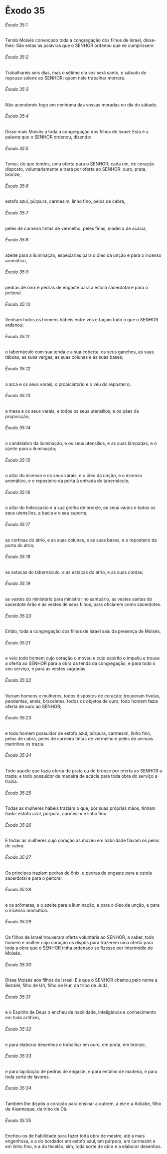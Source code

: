 # Êxodo 35

###### Êxodo 35:1

Tendo Moisés convocado toda a congregação dos filhos de Israel, disse-lhes: São estas as palavras que o SENHOR ordenou que se cumprissem:

###### Êxodo 35:2

Trabalhareis seis dias, mas o sétimo dia vos será santo, o sábado do repouso solene ao SENHOR; quem nele trabalhar morrerá.

###### Êxodo 35:3

Não acendereis fogo em nenhuma das vossas moradas no dia do sábado.

###### Êxodo 35:4

Disse mais Moisés a toda a congregação dos filhos de Israel: Esta é a palavra que o SENHOR ordenou, dizendo:

###### Êxodo 35:5

Tomai, do que tendes, uma oferta para o SENHOR; cada um, de coração disposto, voluntariamente a trará por oferta ao SENHOR: ouro, prata, bronze,

###### Êxodo 35:6

estofo azul, púrpura, carmesim, linho fino, pelos de cabra,

###### Êxodo 35:7

peles de carneiro tintas de vermelho, peles finas, madeira de acácia,

###### Êxodo 35:8

azeite para a iluminação, especiarias para o óleo da unção e para o incenso aromático,

###### Êxodo 35:9

pedras de ônix e pedras de engaste para a estola sacerdotal e para o peitoral.

###### Êxodo 35:10

Venham todos os homens hábeis entre vós e façam tudo o que o SENHOR ordenou:

###### Êxodo 35:11

o tabernáculo com sua tenda e a sua coberta, os seus ganchos, as suas tábuas, as suas vergas, as suas colunas e as suas bases;

###### Êxodo 35:12

a arca e os seus varais, o propiciatório e o véu do reposteiro;

###### Êxodo 35:13

a mesa e os seus varais, e todos os seus utensílios, e os pães da proposição;

###### Êxodo 35:14

o candelabro da iluminação, e os seus utensílios, e as suas lâmpadas, e o azeite para a iluminação;

###### Êxodo 35:15

o altar do incenso e os seus varais, e o óleo da unção, e o incenso aromático, e o reposteiro da porta à entrada do tabernáculo;

###### Êxodo 35:16

o altar do holocausto e a sua grelha de bronze, os seus varais e todos os seus utensílios, a bacia e o seu suporte;

###### Êxodo 35:17

as cortinas do átrio, e as suas colunas, e as suas bases, e o reposteiro da porta do átrio;

###### Êxodo 35:18

as estacas do tabernáculo, e as estacas do átrio, e as suas cordas;

###### Êxodo 35:19

as vestes do ministério para ministrar no santuário, as vestes santas do sacerdote Arão e as vestes de seus filhos, para oficiarem como sacerdotes.

###### Êxodo 35:20

Então, toda a congregação dos filhos de Israel saiu da presença de Moisés,

###### Êxodo 35:21

e veio todo homem cujo coração o moveu e cujo espírito o impeliu e trouxe a oferta ao SENHOR para a obra da tenda da congregação, e para todo o seu serviço, e para as vestes sagradas.

###### Êxodo 35:22

Vieram homens e mulheres, todos dispostos de coração; trouxeram fivelas, pendentes, anéis, braceletes, todos os objetos de ouro; todo homem fazia oferta de ouro ao SENHOR;

###### Êxodo 35:23

e todo homem possuidor de estofo azul, púrpura, carmesim, linho fino, pelos de cabra, peles de carneiro tintas de vermelho e peles de animais marinhos os trazia.

###### Êxodo 35:24

Todo aquele que fazia oferta de prata ou de bronze por oferta ao SENHOR a trazia; e todo possuidor de madeira de acácia para toda obra do serviço a trazia.

###### Êxodo 35:25

Todas as mulheres hábeis traziam o que, por suas próprias mãos, tinham fiado: estofo azul, púrpura, carmesim e linho fino.

###### Êxodo 35:26

E todas as mulheres cujo coração as moveu em habilidade fiavam os pelos de cabra.

###### Êxodo 35:27

Os príncipes traziam pedras de ônix, e pedras de engaste para a estola sacerdotal e para o peitoral,

###### Êxodo 35:28

e os arômatas, e o azeite para a iluminação, e para o óleo da unção, e para o incenso aromático.

###### Êxodo 35:29

Os filhos de Israel trouxeram oferta voluntária ao SENHOR, a saber, todo homem e mulher cujo coração os dispôs para trazerem uma oferta para toda a obra que o SENHOR tinha ordenado se fizesse por intermédio de Moisés.

###### Êxodo 35:30

Disse Moisés aos filhos de Israel: Eis que o SENHOR chamou pelo nome a Bezalel, filho de Uri, filho de Hur, da tribo de Judá,

###### Êxodo 35:31

e o Espírito de Deus o encheu de habilidade, inteligência e conhecimento em todo artifício,

###### Êxodo 35:32

e para elaborar desenhos e trabalhar em ouro, em prata, em bronze,

###### Êxodo 35:33

e para lapidação de pedras de engaste, e para entalho de madeira, e para toda sorte de lavores.

###### Êxodo 35:34

Também lhe dispôs o coração para ensinar a outrem, a ele e a Aoliabe, filho de Aisamaque, da tribo de Dã.

###### Êxodo 35:35

Encheu-os de habilidade para fazer toda obra de mestre, até a mais engenhosa, e a do bordador em estofo azul, em púrpura, em carmesim e em linho fino, e a do tecelão, sim, toda sorte de obra e a elaborar desenhos.

